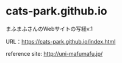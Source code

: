 # cats-park.github.io

まふまふさんのWebサイトの写経v.1

URL：https://cats-park.github.io/index.html


reference site: http://uni-mafumafu.jp/

